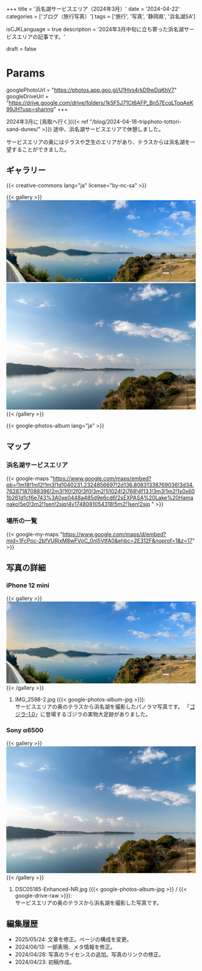 +++
title = '浜名湖サービスエリア（2024年3月）'
date = '2024-04-22'
categories = ['ブログ（旅行写真）']
tags = ['旅行', '写真', '静岡県', '浜名湖SA']

isCJKLanguage = true
description = '2024年3月中旬に立ち寄った浜名湖サービスエリアの記事です。'

draft = false

# Params
googlePhotoUrl = "https://photos.app.goo.gl/U1Hvs4rkD9wDqKhV7"
googleDriveUrl = "https://drive.google.com/drive/folders/1k5F5J71Ct6AFP_Bn57EcqLTopAeK99JH?usp=sharing"
+++


2024年3月に [鳥取へ行く]({{< ref "/blog/2024-04-18-tripphoto-tottori-sand-dunes/" >}}) 途中、浜名湖サービスエリアで休憩しました。

サービスエリアの奥にはテラスや芝生のエリアがあり、テラスからは浜名湖を一望することができました。


## ギャラリー

{{< creative-commons lang="ja" license="by-nc-sa" >}}

{{< gallery >}}
  <img src="IMG_2598-2.jpg" alt="IMG_2598-2.jpg" class="grid-w60" />
  <img src="DSC05185-Enhanced-NR.jpg" alt="DSC05185-Enhanced-NR.jpg" class="grid-w40" />
{{< /gallery >}}

{{< google-photos-album lang="ja" >}}


## マップ

### 浜名湖サービスエリア

{{< google-maps "https://www.google.com/maps/embed?pb=!1m18!1m12!1m3!1d1040231.2324856697!2d136.80831338769036!3d34.76287187088396!2m3!1f0!2f0!3f0!3m2!1i1024!2i768!4f13.1!3m3!1m2!1s0x601b261d1cf6e743%3A0xe0448a485d9e6cd6!2sEXPASA%20Lake%20Hamanako!5e0!3m2!1sen!2sjp!4v1748081054318!5m2!1sen!2sjp " >}}


### 場所の一覧

{{< google-my-maps "https://www.google.com/maps/d/embed?mid=1FcPoc-2bfVURjxM8wFVoC_0nl5VtfA0&ehbc=2E312F&noprof=1&z=17" >}}


## 写真の詳細

### iPhone 12 mini

{{< gallery >}}
  <img src="IMG_2598-2.jpg" alt="IMG_2598-2.jpg" class="grid-w100" />
{{< /gallery >}}

1. IMG\_2598-2.jpg ({{< google-photos-album-jpg >}}):  
    サービスエリアの奥のテラスから浜名湖を撮影したパノラマ写真です。
    「[ゴジラ-1.0](https://ja.wikipedia.org/wiki/%E3%82%B4%E3%82%B8%E3%83%A9-1.0)」に登場するゴジラの実物大足跡がありました。


### Sony α6500

{{< gallery >}}
  <img src="DSC05185-Enhanced-NR.jpg" alt="DSC05185-Enhanced-NR.jpg" class="grid-w60" />
{{< /gallery >}}

1. DSC05185-Enhanced-NR.jpg ({{< google-photos-album-jpg >}} / {{< google-drive-raw >}}):  
    サービスエリアの奥のテラスから浜名湖を撮影した写真です。


## 編集履歴

- 2025/05/24: 文章を修正。ページの構成を変更。
- 2024/06/13: 一部表現、メタ情報を修正。
- 2024/04/28: 写真のライセンスの追加。写真のリンクの修正。
- 2024/04/23: 初稿作成。


